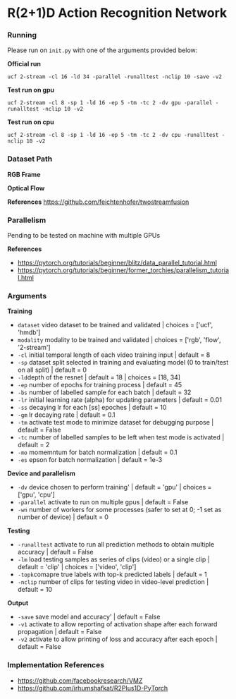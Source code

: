 # R(2+1)D Action Recognition Network
### Running

Please run on `init.py` with one of the arguments provided below:

**Official run**

`ucf 2-stream -cl 16 -ld 34 -parallel -runalltest -nclip 10 -save -v2`

**Test run on gpu**

`ucf 2-stream -cl 8 -sp 1 -ld 16 -ep 5 -tm -tc 2 -dv gpu -parallel -runalltest -nclip 10 -v2`

**Test run on cpu**

`ucf 2-stream -cl 8 -sp 1 -ld 16 -ep 5 -tm -tc 2 -dv cpu -runalltest -nclip 10 -v2`

### Dataset Path

**RGB Frame**

**Optical Flow**

**References**
https://github.com/feichtenhofer/twostreamfusion

### Parallelism

Pending to be tested on machine with multiple GPUs

**References**
- https://pytorch.org/tutorials/beginner/blitz/data_parallel_tutorial.html
- https://pytorch.org/tutorials/beginner/former_torchies/parallelism_tutorial.html

### Arguments

**Training**

- `dataset` video dataset to be trained and validated | choices = ['ucf', 'hmdb']
- `modality` modality to be trained and validated | choices = ['rgb', 'flow', '2-stream']
- `-cl` initial temporal length of each video training input | default = 8
- `-sp` dataset split selected in training and evaluating model (0 to train/test on all split) | default = 0
- `-ld`depth of the resnet | default = 18 | choices = [18, 34]
- `-ep` number of epochs for training process | default = 45
- `-bs` number of labelled sample for each batch | default = 32
- `-lr` initial learning rate (alpha) for updating parameters | default = 0.01
- `-ss` decaying lr for each [ss] epoches | default = 10
- `-gm` lr decaying rate | default = 0.1
- `-tm` activate test mode to minimize dataset for debugging purpose | default = False
- `-tc` number of labelled samples to be left when test mode is activated | default = 2
- `-mo` momemntum for batch normalization | default = 0.1
- `-es` epson for batch normalization | default = 1e-3

**Device and parallelism**

- `-dv` device chosen to perform training' | default = 'gpu' | choices = ['gpu', 'cpu']
- `-parallel` activate to run on multiple gpus | default = False
- `-wn` number of workers for some processes (safer to set at 0; -1 set as number of device) | default = 0

**Testing**

- `-runalltest` activate to run all prediction methods to obtain multiple accuracy | default = False
- `-lm` load testing samples as series of clips (video) or a single clip | default = 'clip' | choices = ['video', 'clip']
- `-topk`comapre true labels with top-k predicted labels | default = 1
- `-nclip` number of clips for testing video in video-level prediction | default = 10

**Output**
- `-save` save model and accuracy' | default = False
- `-v1` activate to allow reporting of activation shape after each forward propagation | default = False
- `-v2` activate to allow printing of loss and accuracy after each epoch | default = False

### Implementation References

- https://github.com/facebookresearch/VMZ
- https://github.com/irhumshafkat/R2Plus1D-PyTorch
